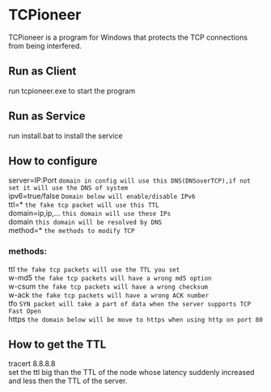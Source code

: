 # TCPioneer
TCPioneer is a program for Windows that protects the TCP connections from being interfered.

## Run as Client
run tcpioneer.exe to start the program
## Run as Service
run install.bat to install the service

## How to configure
  server=IP:Port         `domain in config will use this DNS(DNSoverTCP),if not set it will use the DNS of system`  
  ipv6=true/false        `Domain below will enable/disable IPv6`  
  ttl=*                  `the fake tcp packet will use this TTL`  
  domain=ip,ip,...       `this domain will use these IPs`  
  domain                 `this domain will be resolved by DNS`  
  method=*               `the methods to modify TCP`
### methods:
  ttl                    `the fake tcp packets will use the TTL you set`  
  w-md5                  `the fake tcp packets will have a wrong md5 option`  
  w-csum                 `the fake tcp packets will have a wrong checksum`  
  w-ack                  `the fake tcp packets will have a wrong ACK number`  
  tfo                    `SYN packet will take a part of data when the server supports TCP Fast Open`  
  https                  `the domain below will be move to https when using http on port 80`  

## How to get the TTL
tracert 8.8.8.8  
set the ttl big than the TTL of the node whose latency suddenly increased and less then the TTL of the server.
